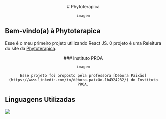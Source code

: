 <div align="center">
    # Phytoterapica

    imagem
</div>

## Bem-vindo(a) à Phytoterapica

Esse é o meu primeiro projeto utilizando React JS. O projeto é uma Releitura do site da [Phytoterapica](https://loja.phytoterapica.com.br/?gclid=CjwKCAjw6IiiBhAOEiwALNqnceVlyHbHyfTV8ESSPKFjTxJ98vtQ2xCDRMW9RkHsP4fT3uxku6xjyBoCCOgQAvD_BwE).

<div align="center">
    ### Instituto PROA 

    imagem

    Esse projeto foi proposto pela professora [Débora Paixão](https://www.linkedin.com/in/débora-paixão-1b4924232/) do Instituto PROA.
</div>

## Linguagens Utilizadas

<img src="https://cdn.jsdelivr.net/gh/devicons/devicon/icons/react/react-original-wordmark.svg" />